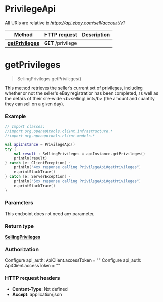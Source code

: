 # PrivilegeApi

All URIs are relative to *https://api.ebay.com/sell/account/v1*

Method | HTTP request | Description
------------- | ------------- | -------------
[**getPrivileges**](PrivilegeApi.md#getPrivileges) | **GET** /privilege | 


<a name="getPrivileges"></a>
# **getPrivileges**
> SellingPrivileges getPrivileges()



This method retrieves the seller&#39;s current set of privileges, including whether or not the seller&#39;s eBay registration has been completed, as well as the details of their site-wide &lt;b&gt;sellingLimt&lt;/b&gt; (the amount and quantity they can sell on a given day).

### Example
```kotlin
// Import classes:
//import org.openapitools.client.infrastructure.*
//import org.openapitools.client.models.*

val apiInstance = PrivilegeApi()
try {
    val result : SellingPrivileges = apiInstance.getPrivileges()
    println(result)
} catch (e: ClientException) {
    println("4xx response calling PrivilegeApi#getPrivileges")
    e.printStackTrace()
} catch (e: ServerException) {
    println("5xx response calling PrivilegeApi#getPrivileges")
    e.printStackTrace()
}
```

### Parameters
This endpoint does not need any parameter.

### Return type

[**SellingPrivileges**](SellingPrivileges.md)

### Authorization


Configure api_auth:
    ApiClient.accessToken = ""
Configure api_auth:
    ApiClient.accessToken = ""

### HTTP request headers

 - **Content-Type**: Not defined
 - **Accept**: application/json

